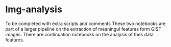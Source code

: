 # Img-analysis
To be completed with extra scripts and comments
These two notebooks are part of a larger pipeline on the extraction of meaningul features form GIST images. There are continuation notebooks on the analysis of thes data features.
